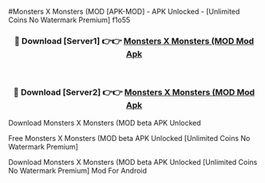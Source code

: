 #Monsters X Monsters (MOD [APK-MOD] - APK Unlocked - [Unlimited Coins No Watermark Premium] f1o55



<div align="center">

<h3>🔴 Download [Server1] 👉👉 <a href="https://momento.my/?title=Monsters_X_Monsters_(MOD">Monsters X Monsters (MOD Mod Apk</a></h3><br>

<h3>🔴 Download [Server2] 👉👉 <a href="https://momento.my/?title=Monsters_X_Monsters_(MOD">Monsters X Monsters (MOD Mod Apk</a></h3>
</div>



Download Monsters X Monsters (MOD beta APK Unlocked

Free Monsters X Monsters (MOD beta APK Unlocked [Unlimited Coins No Watermark Premium]

Download Monsters X Monsters (MOD beta APK Unlocked [Unlimited Coins No Watermark Premium] Mod For Android
